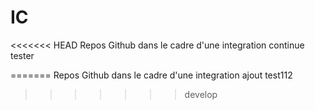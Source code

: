 # IC
<<<<<<< HEAD
Repos Github dans le cadre d'une integration continue 
tester

=======
Repos Github dans le cadre d'une integration ajout
test112
>>>>>>> develop

